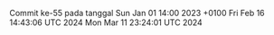 Commit ke-55 pada tanggal Sun Jan 01 14:00 2023 +0100
Fri Feb 16 14:43:06 UTC 2024
Mon Mar 11 23:24:01 UTC 2024

